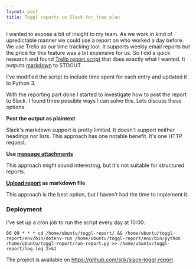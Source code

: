 ```yaml
---
layout: post
title: Toggl reports to Slack for free plan
---
```


I wanted to expose a bit of insight to my team. As we work in kind of upredictable manner we could use a report on who worked a day before. We use Trello as our time tracking tool. It supports weekly email reports but the price for this feature was a bit expensive for us. So I did a quick research and found [Trello report script](https://github.com/jsmartin/toggl_report) that does exactly what I wanted. It outputs [markdown](https://github.com/jsmartin/toggl_report/blob/master/sample.md) to STDOUT.

I've modified the script to include time spent for each entry and updated it to Python 3.

With the reporting part done I started to investigate how to post the report to Slack. I found three possible ways I can solve this. Lets discuss these options.

**Post the output as plaintext**

Slack's markdown support is pretty limited. It doesn't support neither headings nor lists. This approach has one notable benefit. It's one HTTP request.


**Use [message attachments](https://api.slack.com/docs/message-attachments)**

This approach might sound interesting, but it's not suitable for structured reports.

**[Upload report](https://api.slack.com/tutorials/working-with-files) as markdown file**

This approach is the best option, but I haven't had the time to implement it.

### Deployment

I've set up a cron job to run the script every day at 10:00.

```
00 09 * * * cd /home/ubuntu/toggl-report/ && /home/ubuntu/toggl-report/env/bin/dotenv-run /home/ubuntu/toggl-report/env/bin/python /home/ubuntu/toggl-report/run-report.py >> /home/ubuntu/toggl-report/log.log 2>&1
```

The project is available on https://github.com/stlk/slack-toggl-report
